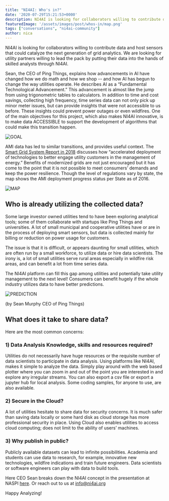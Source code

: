 ```yaml
---
title: "NI4AI: Who's in?"
date: '2020-07-29T15:21:53+0000'
description: NI4AI is looking for collaborators willing to contribute data and host sensors that could catalyze the next generation of grid analytics.
featuredImage: '/assets/images/post/whos-in/map.png'
tags: ["conversations", "ni4ai-community"]
author: nica
---
```


NI4AI is looking for collaborators willing to contribute data and host sensors that could catalyze the next generation of grid analytics. We are looking for utility partners willing to lead the pack by putting their data into the hands of skilled analysts through NI4AI.

Sean, the CEO of Ping Things, explains how advancements in AI have changed how we do math and how we shop -- and how AI has begun to change the way utilities operate. He describes AI as a “Fundamental Technological Advancement.” This advancement is almost like the jump from using trigonometric tables to calculators. In addition to time and cost savings, collecting high frequency, time series data can not only pick up minor meter issues, but can provide insights that were not accessible to us before. These insights could prevent power outages or even wildfires.  One of the main objectives for this project, which also makes NI4AI innovative, is to make data ACCESSIBLE to support the development of algorithms that could make this transition happen.

![GOAL](/assets/images/post/whos-in/goal.png)

AMI data has led to similar transitions, and provides useful context. The [Smart Grid System Report in 2018](https://www.energy.gov/sites/prod/files/2019/02/f59/Smart%20Grid%20System%20Report%20November%202018_1.pdf) discusses how “accelerated deployment of technologies to better engage utility customers in the management of energy.” Benefits of modernized grids are not just encouraged but it has come to the point that it is not possible to meet consumers’ demands and keep the power resilience. Though the level of regulations vary by state, the map shows the AMI deployment progress status per State as of 2016.

![MAP](/assets/images/post/whos-in/map.png)

## Who is already utilizing the collected data?

Some large investor owned utilities tend to have been exploring analytical tools; some of them
collaborate with startups like Ping Things and universities. A lot of small municipal and cooperative utilities have or are in the process of deploying smart sensors, but data is collected mainly for billing or reduction on power usage for customers.

The issue is that it is difficult, or appears daunting for small utilities, which are often run by a small workforce, to utilize data or hire data scientists. The irony is, a lot of small utilities serve rural areas especially in wildfire risk areas, and can benefit a lot from time series data.

The NI4AI platform can fill this gap among utilities and potentially take utility management to the next level! Consumers can benefit hugely if the whole industry utilizes data to have better predictions.

![PREDICTION](/assets/images/post/whos-in/prediction.png)

(by Sean Murphy CEO of Ping Things)

## What does it take to share data?

Here are the most common concerns:

### 1) Data Analysis Knowledge, skills  and resources required?

Utilities do not necessarily have huge resources or the requisite number of data scientists to participate in data analysis. Using platforms like NI4AI, makes it simple to analyze the data. Simply play around with the web based plotter where you can zoom in and out of the point you are interested in and explore any irregular streams. You can also export a csv file or export a jupyter hub for local analysis. Some coding samples, for anyone to use, are also available.

### 2) Secure in the Cloud?

A lot of utilities hesitate to share data for security concerns. It is much safer than saving data locally or some hard disk as cloud storage has more professional security in place. Using Cloud also enables utilities to access cloud computing; does not limit to the ability of users’ machines.

### 3) Why publish in public?

Publicly available datasets can lead to infinite possibilities. Academia and students can use data to research, for example, innovative new technologies, wildfire indications and train future engineers. Data scientists or software engineers can play with data to build tools.

Here CEO Sean breaks down the NI4AI concept in the presentation at NASPI [here](https://youtu.be/sCbG0Am1e-4). Or reach out to us at [info@ni4ai.org](info@ni4ai.org)

Happy Analyzing!
